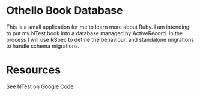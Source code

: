 # Othello Book Database

This is a small application for me to learn more about Ruby. I am intending
to put my NTest book into a database managed by ActiveRecord. In the process
I will use RSpec to define the behaviour, and standalone migrations to handle
schema migrations.

# Resources

See NTest on [Google Code](http://code.google.com/p/ntest).
